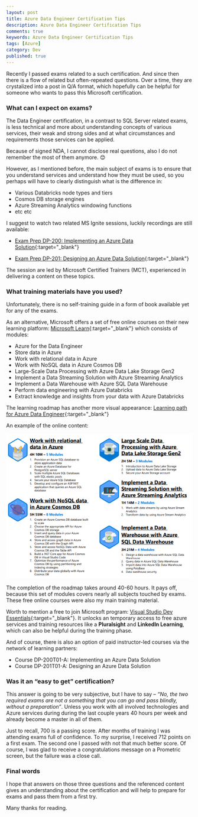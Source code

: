 ```yaml
---
layout: post
title: Azure Data Engineer Certification Tips
description: Azure Data Engineer Certification Tips
comments: true
keywords: Azure Data Engineer Certification Tips
tags: [Azure]
category: Dev
published: true 
---
```



Recently I passed exams related to a such certification. And since then there is a flow of related but often-repeated questions. Over a time, they are crystalized into a post in Q/A format, which hopefully can be helpful for someone who wants to pass this Microsoft certification.

### What can I expect on exams?

The Data Engineer certification, in a contrast to SQL Server related exams, is less technical and more about understanding concepts of various services, their weak and strong sides and at what circumstances and requirements those services can be applied.

Because of signed NDA, I cannot disclose real questions, also I do not remember the most of them anymore. 😊

However, as I mentioned before, the main subject of exams is to ensure that you understand services and understand how they must be used, so you perhaps will have to clearly distinguish what is the difference in:

 -	Various Databricks node types and tiers
 -	Cosmos DB storage engines 
 -	Azure Streaming Analytics windowing functions
 -	etc etc

I suggest to watch two related MS Ignite sessions, luckily recordings are still available:

 - [Exam Prep DP-200: Implementing an Azure Data Solution](https://myignite.techcommunity.microsoft.com/sessions/82936?source=sessions){:target="_blank"}

 - [Exam Prep DP-201: Designing an Azure Data Solution](https://myignite.techcommunity.microsoft.com/sessions/80164?source=sessions){:target="_blank"}

The session are led by Microsoft Certified Trainers (MCT), experienced in delivering a content on these topics.

### What training materials have you used?

Unfortunately, there is no self-training guide in a form of book available yet for any of the exams. 

As an alternative, Microsoft offers a set of free online courses on their new learning platform: [Microsoft Learn](https://docs.microsoft.com/en-us/learn){:target="_blank"} which consists of modules:

 -	Azure for the Data Engineer
 -	Store data in Azure
 -	Work with relational data in Azure
 -	Work with NoSQL data in Azure Cosmos DB
 -	Large-Scale Data Processing with Azure Data Lake Storage Gen2
 -	Implement a Data Streaming Solution with Azure Streaming Analytics
 -	Implement a Data Warehouse with Azure SQL Data Warehouse
 -	Perform data engineering with Azure Databricks
 -	Extract knowledge and insights from your data with Azure Databricks

The learning roadmap has another more visual appearance: [Learning path for Azure Data Engineer](https://query.prod.cms.rt.microsoft.com/cms/api/am/binary/RWuAzL){:target="_blank"}

An example of the online content:

<img src="/assets/images/posts/azure-data-engineer-cert/example_online.png" alt="the roadmap" /> 

The completion of the roadmap takes around 40-60 hours. It pays off, because this set of modules covers nearly all subjects touched by exams. 
These free online courses were also my main training material.

Worth to mention a free to join Microsoft program: [Visual Studio Dev Essentials](https://visualstudio.microsoft.com/dev-essentials/){:target="_blank"}. It unlocks an temporary access to free azure services and training resources like a **Pluralsight** and **LinkedIn Learning**, which can also be helpful during the training phase.

And of course, there is also an option of paid instructor-led courses via the network of learning partners:
 -	Course DP-200T01-A: Implementing an Azure Data Solution 
 -	Course DP-201T01-A: Designing an Azure Data Solution

### Was it an “easy to get” certification?

This answer is going to be very subjective, but I have to say – *“No, the two required exams are not a something that you can go and pass blindly, without a preparation”*. Unless you work with all involved technologies and Azure services during during the last couple years 40 hours per week and already become a master in all of them.

Just to recall, 700 is a passing score. After months of training I was attending exams full of confidence. To my surprise, I received 712 points on a first exam. The second one I passed with not that much better score. Of course, I was glad to receive a congratulations message on a Prometric screen, but the failure was a close call.



### Final words

I hope that answers on those three questions and the referenced content gives an understanding about the certification and will help to prepare for exams and pass them from a first try.

Many thanks for reading.





